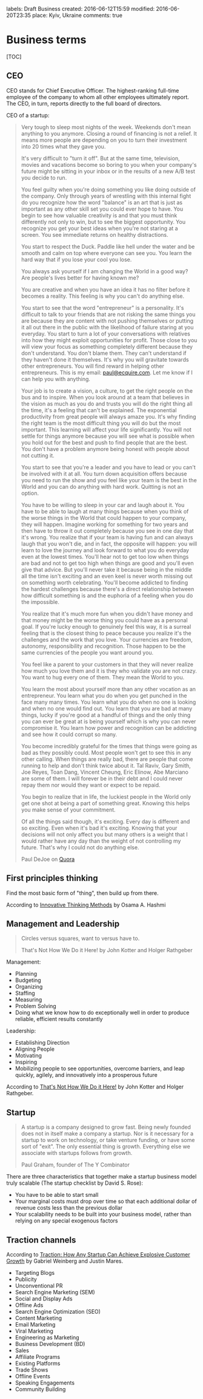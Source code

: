 labels: Draft
        Business
created: 2016-06-12T15:59
modified: 2016-06-20T23:35
place: Kyiv, Ukraine
comments: true

# Business terms

[TOC]

## CEO

CEO stands for Chief Executive Officer. The highest-ranking full-time employee of the company to whom all other employees ultimately report. The CEO, in turn, reports directly to the full board of directors.

CEO of a startup:

> Very tough to sleep most nights of the week.  Weekends don't mean anything to you anymore.  Closing a round of financing is not a relief.  It means more people are depending on you to turn their investment into 20 times what they gave you.
>
> It's very difficult to "turn it off". But at the same time, television, movies and vacations become so boring to you when your company's future might be sitting in your inbox or in the results of a new A/B test you decide to run.
>
> You feel guilty when you're doing something you like doing outside of the company.  Only through years of wrestling with this internal fight do you recognize how the word "balance" is an art that is just as important as any other skill set you could ever hope to have.  You begin to see how valuable creativity is and that you must think differently not only to win, but to see the biggest opportunity.  You recognize you get your best ideas when you're not staring at a screen.  You see immediate returns on healthy distractions.
>
> You start to respect the Duck.  Paddle like hell under the water and be smooth and calm on top where everyone can see you.  You learn the hard way that if you lose your cool you lose.
>
> You always ask yourself if I am changing the World in a good way?  Are people's lives better for having known me?
>
> You are creative and when you have an idea it has no filter before it becomes a reality.  This feeling is why you can't do anything else.
>
> You start to see that the word "entrepreneur" is a personality.  It's difficult to talk to your friends that are not risking the same things you are because they are content with not pushing themselves or putting it all out there in the public with the likelihood of failure staring at you everyday.  You start to turn a lot of your conversations with relatives into how they might exploit opportunities for profit.  Those close to you will view your focus as something completely different because they don't understand.  You don't blame them.  They can't understand if they haven't done it themselves.  It's why you will gravitate towards other entrepreneurs.  You will find reward in helping other entrepreneurs.  This is my email: paul@ecquire.com.  Let me know if I can help you with anything.
>
> Your job is to create a vision, a culture, to get the right people on the bus and to inspire.  When you look around at a team that believes in the vision as much as you do and trusts you will do the right thing all the time, it's a feeling that can't be explained.  The exponential productivity from great people will always amaze you.  It's why finding the right team is the most difficult thing you will do but the most important.  This learning will affect your life significantly.  You will not settle for things anymore because you will see what is possible when you hold out for the best and push to find people that are the best.  You don't have a problem anymore being honest with people about not cutting it.
>
> You start to see that you're a leader and you have to lead or you can't be involved with it at all.  You turn down acquisition offers because you need to run the show and you feel like your team is the best in the World and you can do anything with hard work.  Quitting is not an option.
>
> You have to be willing to sleep in your car and laugh about it.  You have to be able to laugh at many things because when you think of the worse things in the World that could happen to your company, they will happen.  Imagine working for something for two years and then have to throw it out completely because you see in one day that it's wrong.  You realize that if your team is having fun and can always laugh that you won't die, and in fact, the opposite will happen:  you will learn to love the journey and look forward to what you do everyday even at the lowest times.  You'll hear not to get too low when things are bad and not to get too high when things are good and you'll even give that advice.  But you'll never take it because being in the middle all the time isn't exciting and an even keel is never worth missing out on something worth celebrating.  You'll become addicted to finding the hardest challenges because there's a direct relationship between how difficult something is and the euphoria of a feeling when you do the impossible.
>
> You realize that it's much more fun when you didn't have money and that money might be the worse thing you could have as a personal goal.  If you're lucky enough to genuinely feel this way, it is a surreal feeling that is the closest thing to peace because you realize it's the challenges and the work that you love.  Your currencies are freedom, autonomy, responsibility and recognition.  Those happen to be the same currencies of the people you want around you.
>
> You feel like a parent to your customers in that they will never realize how much you love them and it is they who validate you are not crazy. You want to hug every one of them. They mean the World to you.
>
> You learn the most about yourself more than any other vocation as an entrepreneur.  You learn what you do when you get punched in the face many many times.  You learn what you do when no one is looking and when no one would find out.  You learn that you are bad at many things, lucky if you're good at a handful of things and the only thing you can ever be great at is being yourself which is why you can never compromise it.  You learn how power and recognition can be addicting and see how it could corrupt so many.
>
> You become incredibly grateful for the times that things were going as bad as they possibly could.  Most people won't get to see this in any other calling.  When things are really bad, there are people that come running to help and don't think twice about it.  Tal Raviv, Gary Smith, Joe Reyes, Toan Dang, Vincent Cheung, Eric Elinow, Abe Marciano are some of them. I will forever be in their debt and I could never repay them nor would they want or expect to be repaid.
>
> You begin to realize that in life, the luckiest people in the World only get one shot at being a part of something great.  Knowing this helps you make sense of your commitment.
>
> Of all the things said though, it's exciting.  Every day is different and so exciting.  Even when it's bad it's exciting.  Knowing that your decisions will not only affect you but many others is a weight that I would rather have any day than the weight of not controlling my future.  That's why I could not do anything else.
>
> Paul DeJoe on [Quora](https://www.quora.com/What-does-it-feel-like-being-the-CEO-of-a-startup)

## First principles thinking

Find the most basic form of "thing", then build up from there.

According to [Innovative Thinking Methods](https://www.amazon.com/Innovation-Thinking-Methods-Modern-Entrepreneur-ebook/dp/B01D6VAIXI/) by Osama A. Hashmi

## Management and Leadership

> Circles versus squares, want to versus have to.
>
> That's Not How We Do it Here! by John Kotter and Holger Rathgeber

Management:

- Planning
- Budgeting
- Organizing
- Staffing
- Measuring
- Problem Solving
- Doing what we know how to do exceptionally well in order to produce reliable, efficient results constantly

Leadership:

- Establishing Direction
- Aligning People
- Motivating
- Inspiring
- Mobilizing people to see opportunities, overcome barriers, and leap quickly, agilely, and innovatively into a prosperous future

According to [That's Not How We Do it Here!](https://www.amazon.com/Thats-Not-Here-Organizations-Fall-ebook/dp/B016JPTFBO/) by John Kotter and Holger Rathgeber.

## Startup

> A startup is a company designed to grow fast. Being newly founded does not in itself make a company a startup. Nor is it necessary for a startup to work on technology, or take venture funding, or have some sort of "exit". The only essential thing is growth. Everything else we associate with startups follows from growth.
>
> Paul Graham, founder of The Y Combinator

There are three characteristics that together make a startup business model truly scalable (The startup checklist by David S. Rose):

- You have to be able to start small
- Your marginal costs must drop over time so that each additional dollar of revenue costs less than the previous dollar
- Your scalability needs to be built into your business model, rather than relying on any special exogenous factors

## Traction channels

According to [Traction: How Any Startup Can Achieve Explosive Customer Growth](https://www.amazon.com/Traction-Startup-Achieve-Explosive-Customer-ebook/dp/B00ZE96ZWY/) by Gabriel Weinberg and Justin Mares.

- Targeting Blogs
- Publicity
- Unconventional PR
- Search Engine Marketing (SEM)
- Social and Display Ads
- Offline Ads
- Search Engine Optimization (SEO)
- Content Marketing
- Email Marketing
- Viral Marketing
- Engineering as Marketing
- Business Development (BD)
- Sales
- Affiliate Programs
- Existing Platforms
- Trade Shows
- Offline Events
- Speaking Engagements
- Community Building
